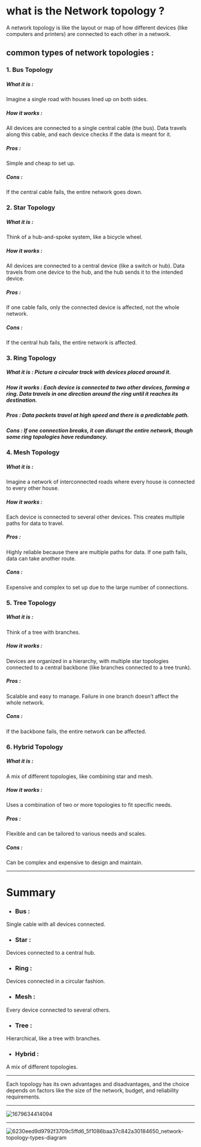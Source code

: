 # what is the Network topology ?
A network topology is like the layout or map of how different devices (like computers and printers) are connected to each other in a network. 

## common types of network topologies : 

### 1. Bus Topology
##### What it is :
Imagine a single road with houses lined up on both sides.
##### How it works :
All devices are connected to a single central cable (the bus). Data travels along this cable, and each device checks if the data is meant for it.
##### Pros :
Simple and cheap to set up.
##### Cons :
If the central cable fails, the entire network goes down.

### 2. Star Topology
##### What it is : 
Think of a hub-and-spoke system, like a bicycle wheel.
##### How it works : 
All devices are connected to a central device (like a switch or hub). Data travels from one device to the hub, and the hub sends it to the intended device.
##### Pros : 
If one cable fails, only the connected device is affected, not the whole network.
##### Cons : 
If the central hub fails, the entire network is affected.

### 3. Ring Topology
##### What it is : Picture a circular track with devices placed around it.
##### How it works : Each device is connected to two other devices, forming a ring. Data travels in one direction around the ring until it reaches its destination.
##### Pros : Data packets travel at high speed and there is a predictable path.
##### Cons : If one connection breaks, it can disrupt the entire network, though some ring topologies have redundancy.

### 4. Mesh Topology
##### What it is :
Imagine a network of interconnected roads where every house is connected to every other house.
##### How it works :
Each device is connected to several other devices. This creates multiple paths for data to travel.
##### Pros : 
Highly reliable because there are multiple paths for data. If one path fails, data can take another route.
##### Cons :
Expensive and complex to set up due to the large number of connections.

### 5. Tree Topology
##### What it is :
Think of a tree with branches.
##### How it works : 
Devices are organized in a hierarchy, with multiple star topologies connected to a central backbone (like branches connected to a tree trunk).
##### Pros :
Scalable and easy to manage. Failure in one branch doesn’t affect the whole network.
##### Cons :
If the backbone fails, the entire network can be affected.

### 6. Hybrid Topology

##### What it is : 
A mix of different topologies, like combining star and mesh.

##### How it works :
Uses a combination of two or more topologies to fit specific needs.

##### Pros :
Flexible and can be tailored to various needs and scales.

##### Cons :
Can be complex and expensive to design and maintain.

<hr>

# Summary

- ### Bus : 
Single cable with all devices connected.
- ### Star :
Devices connected to a central hub.
- ### Ring :
Devices connected in a circular fashion.
- ### Mesh :
Every device connected to several others.
- ### Tree :
Hierarchical, like a tree with branches.
- ### Hybrid :
A mix of different topologies.

<hr>

Each topology has its own advantages and disadvantages, and the choice depends on factors like the size of the network, budget, and reliability requirements.

<hr>

![1679634414094](https://github.com/user-attachments/assets/77ca8d7a-7870-42df-8290-e1b15e417cf4)

<hr>

![6230eed9d9792f3709c5ffd6_5f1086baa37c842a30184650_network-topology-types-diagram](https://github.com/user-attachments/assets/3ee05eed-26f9-48bf-87b9-3e35bfe9906f)


